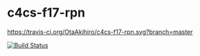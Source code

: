 # c4cs-f17-rpn
https://travis-ci.org/OtaAkihiro/c4cs-f17-rpn.svg?branch=master

[![Build Status](https://travis-ci.org/OtaAkihiro/c4cs-f17-rpn.svg?branch=master)](https://travis-ci.org/OtaAkihiro/c4cs-f17-rpn)
